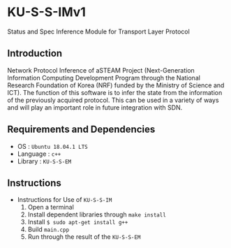 # KU-S-S-IMv1
Status and Spec Inference Module for Transport Layer Protocol

## Introduction
Network Protocol Inference of aSTEAM Project (Next-Generation Information Computing Development Program through the National Research Foundation of Korea (NRF) funded by the Ministry of Science and ICT). 
The function of this software is to infer the state from the information of the previously acquired protocol. This can be used in a variety of ways and will play an important role in future integration with SDN.

## Requirements and Dependencies
* OS : `Ubuntu 18.04.1 LTS`
* Language : `c++`
* Library : `KU-S-S-EM`

## Instructions
* Instructions for Use of `KU-S-S-IM`
  1. Open a terminal
  2. Install dependent libraries through `make install`
  3. Install `$ sudo apt-get install g++`
  4. Build `main.cpp`
  5. Run through the result of the `KU-S-S-EM`

